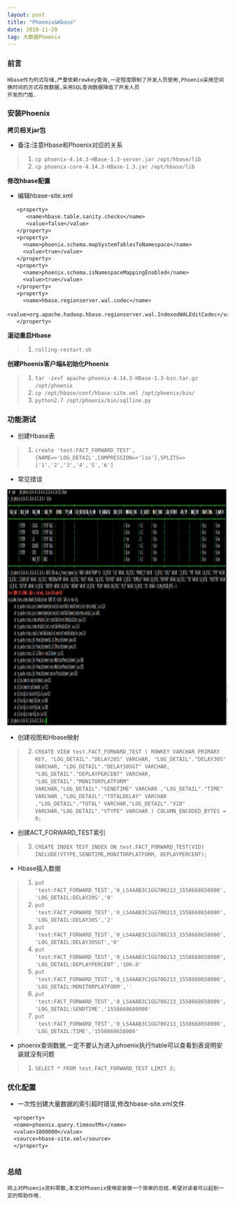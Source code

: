 ```yaml
---
layout: post
title: "Phoenix&Hbase"
date: 2018-11-20  
tag: 大数据Phoenix
---
```


### 前言
    
	Hbase作为列式存储,严重依赖rowkey查询,一定程度限制了开发人员使用,Phoenix采用空间换时间的方式存放数据,采用SQL查询数据降低了开发人员
	开发的门槛.

### 安装Phoenix

**拷贝相关jar包**

* 备注:注意Hbase和Phoenix对应的关系

> 1. `cp phoenix-4.14.3-HBase-1.3-server.jar /opt/hbase/lib`
> 2. `cp phoenix-core-4.14.3-HBase-1.3.jar /opt/hbase/lib`

**修改hbase配置**

* 编辑hbase-site.xml

```
   <property>
      <name>hbase.table.sanity.checks</name>
      <value>false</value>
   </property>
   <property>
     <name>phoenix.schema.mapSystemTablesToNamespace</name>
     <value>true</value>
   </property>
   <property>
     <name>phoenix.schema.isNamespaceMappingEnabled</name>
     <value>true</value>
   </property>
   <property>
     <name>hbase.regionserver.wal.codec</name>
     <value>org.apache.hadoop.hbase.regionserver.wal.IndexedWALEditCodec</value>
   </property>
```

**滚动重启Hbase**

> 1. `rolling-restart.sh`

**创建Phoenix客户端&初始化Phoenix**

> 1. `tar -zxvf apache-phoenix-4.14.3-HBase-1.3-bin.tar.gz /opt/phoenix`
> 2. `cp /opt/hbase/conf/hbase-site.xml /opt/phoenix/bin/`
> 3. `python2.7 /opt/phoenix/bin/sqlline.py`

### 功能测试

* 创建Hbase表

> 1. `create 'test:FACT_FORWARD_TEST',{NAME=>'LOG_DETAIL',COMPRESSION=>'lzo'},SPLITS=>['1','2','3','4','5','6']`

* 常见错误

<div align="left">
<img src="/images/posts/phoenix-hbase/phoenix.png" height="540" width="1140" />  
</div>


* 创建视图和Hbase映射

> 2. `CREATE VIEW test.FACT_FORWARD_TEST ( ROWKEY VARCHAR PRIMARY KEY, "LOG_DETAIL"."DELAY20S" VARCHAR, "LOG_DETAIL"."DELAY30S" VARCHAR, "LOG_DETAIL"."DELAY30SGT" VARCHAR, "LOG_DETAIL"."DEPLAYPERCENT" VARCHAR, "LOG_DETAIL"."MONITORPLATFORM" VARCHAR,"LOG_DETAIL"."SENDTIME" VARCHAR ,"LOG_DETAIL"."TIME" VARCHAR ,"LOG_DETAIL"."TOTALDELAY" VARCHAR ,"LOG_DETAIL"."TOTAL" VARCHAR,"LOG_DETAIL"."VID" VARCHAR,"LOG_DETAIL"."VTYPE" VARCHAR ) COLUMN_ENCODED_BYTES = 0;`


* 创建ACT_FORWARD_TEST索引

> 3. `CREATE INDEX TEST_INDEX ON test.FACT_FORWARD_TEST(VID) INCLUDE(VTYPE,SENDTIME,MONITORPLATFORM, DEPLAYPERCENT);`

* Hbase插入数据

> 1. `put 'test:FACT_FORWARD_TEST','0_LS4AAB3C1GG700213_1558668658000','LOG_DETAIL:DELAY20S','0'`
> 2. `put 'test:FACT_FORWARD_TEST','0_LS4AAB3C1GG700213_1558668658000','LOG_DETAIL:DELAY30S','2'`
> 3. `put 'test:FACT_FORWARD_TEST','0_LS4AAB3C1GG700213_1558668658000','LOG_DETAIL:DELAY30SGT','0'`
> 4. `put 'test:FACT_FORWARD_TEST','0_LS4AAB3C1GG700213_1558668658000','LOG_DETAIL:DEPLAYPERCENT','100.0'`
> 5. `put 'test:FACT_FORWARD_TEST','0_LS4AAB3C1GG700213_1558668658000','LOG_DETAIL:MONITORPLATFORM',''`
> 6. `put 'test:FACT_FORWARD_TEST','0_LS4AAB3C1GG700213_1558668658000','LOG_DETAIL:SENDTIME','1558668680000'`
> 7. `put 'test:FACT_FORWARD_TEST','0_LS4AAB3C1GG700213_1558668658000','LOG_DETAIL:TIME','1558668658000'`

* phoenix查询数据,一定不要认为进入phoenix执行!table可以查看到表说明安装就没有问题

> 1. `SELECT * FROM test.FACT_FORWARD_TEST LIMIT 2;`


### 优化配置

* 一次性创建大量数据的索引超时错误,修改hbase-site.xml文件

```
  <property>
  <name>phoenix.query.timeoutMs</name>
  <value>1800000</value>
  <source>hbase-site.xml</source>
  </property>
  
```

### 总结

	网上对Phoenix资料零散,本文对Phoenix使用安装做一个简单的总结.希望对读者可以起到一定的帮助作用.

